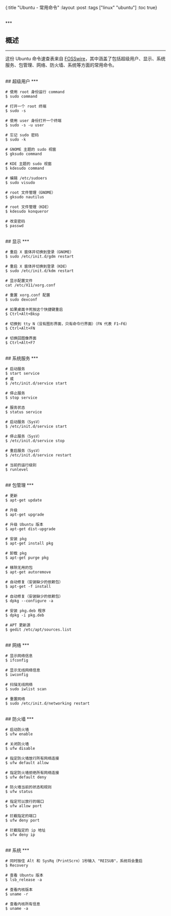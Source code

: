 {:title "Ubuntu - 常用命令"
 :layout :post
 :tags  ["linux" "ubuntu"]
 :toc true}

<br>
***
<br>

## 概述
***

这份 Ubuntu 命令速查表来自 [FOSSwire](https://fosswire.com/post/2008/04/ubuntu-cheat-sheet/)，其中涵盖了包括超级用户、显示、系统服务、包管理、网络、防火墙、系统等方面的常用命令。

<br>
## 超级用户
***

```
# 使用 root 身份运行 command
$ sudo command

# 打开一个 root 终端
$ sudo -s

# 使用 user 身份打开一个终端
$ sudo -s -u user

# 忘记 sudo 密码
$ sudo -k

# GNOME 主题的 sudo 视窗
$ gksudo command

# KDE 主题的 sudo 视窗
$ kdesudo command

# 编辑 /etc/sudoers
$ sudo visudo

# root 文件管理（GNOME）
$ gksudo nautilus

# root 文件管理（KDE）
$ kdesudo konqueror

# 改变密码
$ passwd
```

<br>
## 显示
***

```
# 重启 X 窗体并切换到登录（GNOME）
$ sudo /etc/init.d/gdm restart

# 重启 X 窗体并切换到登录（KDE）
$ sudo /etc/init.d/kdm restart

# 显示配置文件
cat /etc/X11/xorg.conf

# 重置 xorg.conf 配置
$ sudo dexconf

# 如果桌面卡死按这个快捷键重启
$ Ctrl+Alt+Bksp

# 切换到 tty N（没有图形界面，只有命令行界面）（FN 代表 F1~F6）
$ Ctrl+Alt+FN

# 切换回图像界面
$ Ctrl+Alt+F7
```

<br>
## 系统服务
***

```
# 启动服务
$ start service
# 或
$ /etc/init.d/service start

# 停止服务
$ stop service

# 服务状态
$ status service

# 启动服务（SysV）
$ /etc/init.d/service start

# 停止服务（SysV）
$ /etc/init.d/service stop

# 重启服务（SysV）
$ /etc/init.d/service restart

# 当前的运行级别
$ runlevel
```

<br>
## 包管理
***

```
# 更新
$ apt-get update

# 升级
$ apt-get upgrade

# 升级 Ubuntu 版本
$ apt-get dist-upgrade

# 安装 pkg
$ apt-get install pkg

# 卸载 pkg
$ apt-get purge pkg

# 移除无用的包
$ apt-get autoremove

# 自动修复（安装缺少的依赖包）
$ apt-get -f install

# 自动修复（安装缺少的依赖包）
$ dpkg --configure -a

# 安装 pkg.deb 程序
$ dpkg -i pkg.deb

# APT 更新源
$ gedit /etc/apt/sources.list
```

<br>
## 网络
***

```
# 显示网络信息
$ ifconfig

# 显示无线网络信息
$ iwconfig

# 扫描无线网络
$ sudo iwlist scan

# 重置网络
$ sudo /etc/init.d/networking restart
```

<br>
## 防火墙
***

```
# 启动防火墙
$ ufw enable

# 关闭防火墙
$ ufw disable

# 指定防火墙放行所有网络连接
$ ufw default allow

# 指定防火墙拒绝所有网络连接
$ ufw default deny

# 防火墙当前的状态和规则
$ ufw status

# 指定可以放行的端口
$ ufw allow port

# 拦截指定的端口
$ ufw deny port

# 拦截指定的 ip 地址
$ ufw deny ip
```

<br>
## 系统
***

```
# 同时按住 Alt 和 SysRq（PrintScrn）1秒输入 "REISUB"，系统将会重启
$ Recovery

# 查看 Ubuntu 版本
$ lsb_release -a

# 查看内核版本
$ uname -r

# 查看内核所有信息
$ uname -a
```
